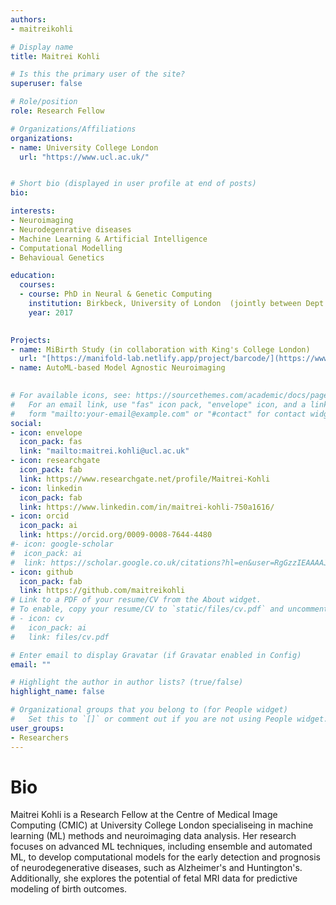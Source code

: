 ```yaml
---
authors:
- maitreikohli

# Display name
title: Maitrei Kohli

# Is this the primary user of the site?
superuser: false

# Role/position
role: Research Fellow

# Organizations/Affiliations
organizations:
- name: University College London
  url: "https://www.ucl.ac.uk/"


# Short bio (displayed in user profile at end of posts)
bio: 

interests:
- Neuroimaging
- Neurodegenrative diseases
- Machine Learning & Artificial Intelligence
- Computational Modelling
- Behavioual Genetics

education:
  courses:
  - course: PhD in Neural & Genetic Computing
    institution: Birkbeck, University of London  (jointly between Dept. of Computer Science & Dept. of Psychological Sciences)
    year: 2017
  

Projects:
- name: MiBirth Study (in collaboration with King's College London)
  url: "[https://manifold-lab.netlify.app/project/barcode/](https://www.mibirthstudy.com/)"
- name: AutoML-based Model Agnostic Neuroimaging

  
# For available icons, see: https://sourcethemes.com/academic/docs/page-builder/#icons
#   For an email link, use "fas" icon pack, "envelope" icon, and a link in the
#   form "mailto:your-email@example.com" or "#contact" for contact widget.
social:
- icon: envelope
  icon_pack: fas
  link: "mailto:maitrei.kohli@ucl.ac.uk"
- icon: researchgate
  icon_pack: fab
  link: https://www.researchgate.net/profile/Maitrei-Kohli
- icon: linkedin
  icon_pack: fab
  link: https://www.linkedin.com/in/maitrei-kohli-750a1616/
- icon: orcid
  icon_pack: ai
  link: https://orcid.org/0009-0008-7644-4480
#- icon: google-scholar
#  icon_pack: ai
#  link: https://scholar.google.co.uk/citations?hl=en&user=RgGzzIEAAAAJ
- icon: github
  icon_pack: fab
  link: https://github.com/maitreikohli
# Link to a PDF of your resume/CV from the About widget.
# To enable, copy your resume/CV to `static/files/cv.pdf` and uncomment the lines below.
# - icon: cv
#   icon_pack: ai
#   link: files/cv.pdf

# Enter email to display Gravatar (if Gravatar enabled in Config)
email: ""

# Highlight the author in author lists? (true/false)
highlight_name: false

# Organizational groups that you belong to (for People widget)
#   Set this to `[]` or comment out if you are not using People widget.
user_groups:
- Researchers
---
```

# Bio
Maitrei Kohli is a Research Fellow at the Centre of Medical Image Computing (CMIC) at University College London specialiseing in machine learning (ML) methods and neuroimaging data analysis. Her research focuses on advanced ML techniques, including ensemble and automated ML, to develop computational models for the early detection and prognosis of neurodegenerative diseases, such as Alzheimer's and Huntington's. Additionally, she explores the potential of fetal MRI data for predictive modeling of birth outcomes.
